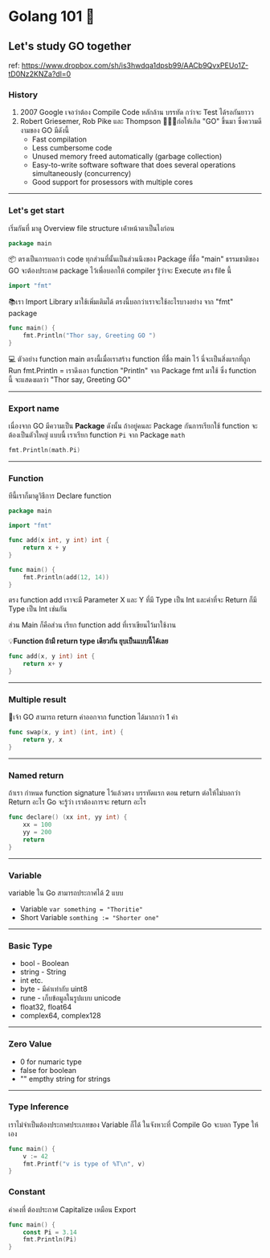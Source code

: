 # Golang 101 🐹
##  Let's study GO together 

ref: https://www.dropbox.com/sh/is3hwdqa1dpsb99/AACb9QvxPEUo1Z-tD0Nz2KNZa?dl=0

### History 
1. 2007 Google เจอว่าต้อง Compile Code หลักล้าน บรรทัด กว่าจะ Test ได้รอกันยาวว
2. Robert Griesemer, Rob Pike และ Thompson 🧑🏻‍💻ก่อให้เกิด "GO" ขึ้นมา ซึ่งความดีงามของ GO มีดังนี้
    - Fast compilation
    - Less cumbersome code
    - Unused memory freed automatically (garbage collection)
    - Easy-to-write software software that does several operations simultaneously (concurrency)
    - Good support for prosessors with multiple cores


---- 

### Let's get start
เริ่มกันที่ มาดู Overview file structure เค้่าหน้าตาเป็นไงก่อน

```go
package main
```
📦 ตรงเป็นการบอกว่า code ทุกส่วนที่นั้นเป็นส่วนนึงของ Package ที่ชื่อ "main"
ธรรมชาติของ GO จะต้องประกาศ package ไว้เพื่อบอกให้ compiler รู้ว่าจะ Execute ตรง file นี้


```go
import "fmt"
```
📚เรา Import Library มาใช้เพิ่มเติมได้ ตรงนี้บอกว่าเราจะใช้อะไรบางอย่าง จาก "fmt" package

```go
func main() {
    fmt.Println("Thor say, Greeting GO ")
}
```
💻 ตัวอย่าง function main ตรงนี้เมื่อเราสร้าง function ที่ชื่อ main ไว้ นี่จะเป็นสิ่งแรกที่ถูก Run
fmt.Println = เราดึงเอา function "Println" จาก Package fmt มาใช้
ซึ่ง function นี้ จะแสดงผลว่า "Thor say, Greeting GO"

----

### Export name
เนื่องจาก GO มีความเป็น **Package** ดังนั้น ถ้าอยู่คนละ Package กันการเรียกใช้ function จะต้องเป็นตัวใหญ่
แบบนี้ เราเรียก function `Pi` จาก Package `math`
```go
fmt.Println(math.Pi)
```

--- 

### Function
ทีนี้เราก็มาดูวิธีการ Declare function

```go
package main

import "fmt"

func add(x int, y int) int {
    return x + y
}

func main() {
    fmt.Println(add(12, 14))
}
```

ตรง function add เราจะมี Parameter X และ Y ที่มี Type เป็น Int และค่าที่จะ Return ก็มี Type เป็น Int เช่นกัน

ส่วน Main ก็คือส่วน เรียก function add ที่เราเขียนไว้มาใช้งาน


💡**Function ถ้ามี return type เดียวกัน ยุบเป็นแบบนี้ได้เลย**

```go
func add(x, y int) int {
    return x+ y
}
```

---

### Multiple result

👫เจ้า GO สามารถ return ค่าออกจาก function ได้มากกว่า 1 ค่า

```go
func swap(x, y int) (int, int) {
	return y, x
}
```

--- 

### Named return
ถ้าเรา กำหนด function signature ไว้แล้วตรง บรรทัดแรก ตอน return ต่อให้ไม่บอกว่า Return อะไร Go จะรู้ว่า เราต้องการจะ return อะไร

```go
func declare() (xx int, yy int) {
	xx = 100
	yy = 200
	return
}
```


---

### Variable
variable ใน Go สามารถประกาศได้ 2 แบบ
- Variable `var something = "Thoritie"`
- Short Variable `somthing := "Shorter one"`

---

### Basic Type

* bool - Boolean
* string - String
* int etc.
* byte - มีค่าเท่ากับ uint8
* rune - เก็บข้อมูลในรูปแบบ unicode
* float32, float64
* complex64, complex128
 
---
### Zero Value
* 0 for numaric type
* false for boolean
* "" empthy string for strings

--- 

### Type Inference

เราไม่จำเป็นต้องประกาศประเภทของ Variable ก็ได้ ในจังหวะที่ Compile Go จะบอก Type ให้เอง

```go
func main() {
    v := 42
    fmt.Printf("v is type of %T\n", v)
}

```

### Constant
ค่าคงที่ ต้องประกาศ Capitalize เหมือน Export
```go
func main() {
   	const Pi = 3.14
    fmt.Println(Pi)
}
```